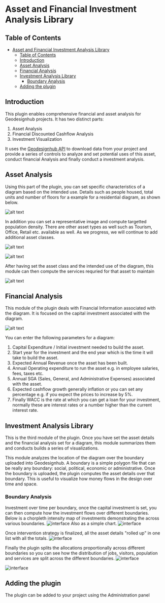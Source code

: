 # Asset and Financial Investment Analysis Library

## Table of Contents

- [Asset and Financial Investment Analysis Library](#asset-and-financial-investment-analysis-library)
  - [Table of Contents](#table-of-contents)
  - [Introduction](#introduction)
  - [Asset Analysis](#asset-analysis)
  - [Financial Analysis](#financial-analysis)
  - [Investment Analysis Library](#investment-analysis-library)
    - [Boundary Analysis](#boundary-analysis)
  - [Adding the plugin](#adding-the-plugin)

## Introduction

This plugin enables comprehensive financial and asset analysis for Geodesignhub projects. It has two distinct parts:

1. Asset Analysis
2. Financial Discounted Cashflow Analysis
3. Investment Visualization

It uses the [Geodesignhub API](http://www.geodesignhub.com/api/) to download data from your project and provide a series of controls to analyze and set potential uses of this asset, conduct financial Analysis and finally conduct a investment analysis.

## Asset Analysis

Using this part of the plugin, you can set specific characteristics of a diagram based on the intended use. Details such as people housed, total units and number of floors for a example for a residential diagram, as shown below.

![alt text][logo]

In addition you can set a representative image and compute targetted population density. There are other asset types as well such as Tourism, Office, Retail etc. available as well. As we progress, we will continue to add additional asset classes.

![alt text][logo4]

![alt text][logo5]

After having set the asset class and the intended use of the diagram, this module  can then compute the services requried for that asset to maintain

![alt text][logo3]

## Financial Analysis

This module of the plugin deals with Financial Information associated with the diagram. It is focused on the capital investment associated with the diagram.

![alt text][logo2]

You can enter the following parameters for a diagram:

1. Capital Expenditure / Initial investment needed to build the asset.
2. Start year for the investment and the end year which is the time it will take to build the asset.
3. Expected Annual Revenue once the asset has been built.
4. Annual Operating expenditure to run the asset e.g. in employee salaries, fees, taxes etc.
5. Annual SGA (Sales, General, and Administrative Expenses) associated with the asset.
6. Expected cashflow growth generally inflation or you can set any percentage e.g. if you expect the prices to increase by 5%.
7. Finally WACC is the rate at which you can get a loan for your investment, normally these are interest rates or a number higher than the current interest rate.

[logo]: https://i.imgur.com/npgPPTm.jpg "Geodesignhub Diagram Discounted Cash Flow"
[logo2]: https://i.imgur.com/E82qisZ.jpg "Geodesignhub Diagram Discounted Cash Flow"
[logo4]: https://i.imgur.com/GRx4gYx.jpg "Geodesignhub Diagram Discounted Cash Flow"
[logo3]: https://i.imgur.com/gZDFCV9.jpg "Geodesignhub Diagram Discounted Cash Flow"
[logo5]: https://i.imgur.com/2dHdhIK.jpg "Geodesignhub Diagram Discounted Cash Flow"

## Investment Analysis Library

This is the third module of the plugin. Once you have set the asset details and the financial analysis set for a diagram, this module summarizes them and conducts builds a series of visualizations.

This module analyzes the location of the diagram over the boundary uploaded into Geodesignhub. A boundary is a simple polygon file that can be really any boundary: social, political, economic or administrative. Once the boundary is uploaded, the plugin computes the asset details over that boundary. This is useful to visualize how money flows in the design over time and space.

### Boundary Analysis

Investment over time per boundary, once the capital investment is set, you can then compute how the investment flows over different boundaries. Below is a chorpleth intensity map of investments demonstrating the across various boundaries.
![interface][ui4]
Also as a simple chart.
![interface][ui0]

Once intervention strategy is finalized, all the asset details "rolled up" in one list with all the totals.
![interface][ui2]

Finally the plugin splits the allocations proportionally across different boundaries so you can see how the distribution of jobs, visitors, population and services are split across the different boundaries.
![interface][ui1]

![interface][ui3]

[ui0]: https://i.imgur.com/JBfPZzV.jpg "Boundaries chart"
[ui1]: https://i.imgur.com/RznTWoh.jpg "Population and Jobs"
[ui2]: https://i.imgur.com/SYE7z3q.jpg "Rollup"
[ui3]: https://i.imgur.com/3kI6ioU.jpg "Yearly Interface"
[ui4]: https://i.imgur.com/51dzMca.jpg "Boundary map"

## Adding the plugin

The plugin can be added to your project using the Administration panel
